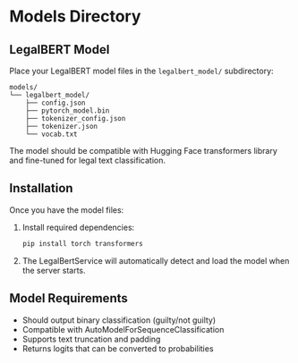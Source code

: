 # Models Directory

## LegalBERT Model

Place your LegalBERT model files in the `legalbert_model/` subdirectory:

```
models/
└── legalbert_model/
    ├── config.json
    ├── pytorch_model.bin
    ├── tokenizer_config.json
    ├── tokenizer.json
    └── vocab.txt
```

The model should be compatible with Hugging Face transformers library and fine-tuned for legal text classification.

## Installation

Once you have the model files:

1. Install required dependencies:
   ```bash
   pip install torch transformers
   ```

2. The LegalBertService will automatically detect and load the model when the server starts.

## Model Requirements

- Should output binary classification (guilty/not guilty)
- Compatible with AutoModelForSequenceClassification
- Supports text truncation and padding
- Returns logits that can be converted to probabilities